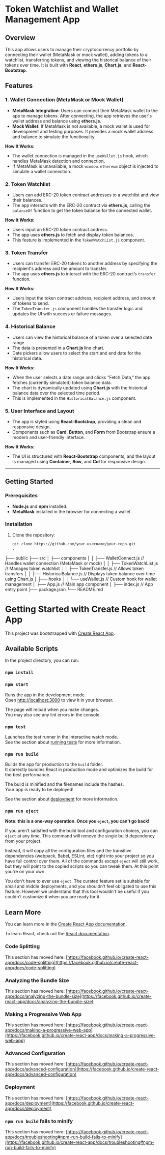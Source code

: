 # Token Watchlist and Wallet Management App

## Overview

This app allows users to manage their cryptocurrency portfolio by connecting their wallet (MetaMask or mock wallet), adding tokens to a watchlist, transferring tokens, and viewing the historical balance of their tokens over time. It is built with **React**, **ethers.js**, **Chart.js**, and **React-Bootstrap**.

## Features

### 1. Wallet Connection (MetaMask or Mock Wallet)
   - **MetaMask Integration**: Users can connect their MetaMask wallet to the app to manage tokens. After connecting, the app retrieves the user's wallet address and balance using **ethers.js**.
   - **Mock Wallet**: If MetaMask is not available, a mock wallet is used for development and testing purposes. It provides a mock wallet address and balance to simulate the functionality.
   
   **How It Works**:
   - The wallet connection is managed in the `useWallet.js` hook, which handles MetaMask detection and connection.
   - If MetaMask is unavailable, a mock `window.ethereum` object is injected to simulate a wallet connection.
   
### 2. Token Watchlist
   - Users can add ERC-20 token contract addresses to a watchlist and view their balances.
   - The app interacts with the ERC-20 contract via **ethers.js**, calling the `balanceOf` function to get the token balance for the connected wallet.

   **How It Works**:
   - Users input an ERC-20 token contract address.
   - The app uses **ethers.js** to fetch and display token balances.
   - This feature is implemented in the `TokenWatchList.js` component.

### 3. Token Transfer
   - Users can transfer ERC-20 tokens to another address by specifying the recipient's address and the amount to transfer.
   - The app uses **ethers.js** to interact with the ERC-20 contract’s `transfer` function.

   **How It Works**:
   - Users input the token contract address, recipient address, and amount of tokens to send.
   - The `TokenTransfer.js` component handles the transfer logic and updates the UI with success or failure messages.

### 4. Historical Balance
   - Users can view the historical balance of a token over a selected date range.
   - The data is presented in a **Chart.js** line chart.
   - Date pickers allow users to select the start and end date for the historical data.

   **How It Works**:
   - When the user selects a date range and clicks "Fetch Data," the app fetches (currently simulated) token balance data.
   - The chart is dynamically updated using **Chart.js** with the historical balance data over the selected time period.
   - This is implemented in the `HistoricalBalance.js` component.

### 5. User Interface and Layout
   - The app is styled using **React-Bootstrap**, providing a clean and responsive design.
   - Components such as **Card**, **Button**, and **Form** from Bootstrap ensure a modern and user-friendly interface.

   **How It Works**:
   - The UI is structured with **React-Bootstrap** components, and the layout is managed using **Container**, **Row**, and **Col** for responsive design.

---

## Getting Started

### Prerequisites
- **Node.js** and **npm** installed.
- **MetaMask** installed in the browser for connecting a wallet.

### Installation

1. Clone the repository:
   ```bash
   git clone https://github.com/your-username/your-repo.git
   .
├── public
├── src
│   ├── components
│   │   ├── WalletConnect.js         // Handles wallet connection (MetaMask or mock)
│   │   ├── TokenWatchList.js        // Manages token watchlist
│   │   ├── TokenTransfer.js         // Allows token transfers
│   │   ├── HistoricalBalance.js     // Displays token balance over time using Chart.js
│   ├── hooks
│   │   └── useWallet.js             // Custom hook for wallet management
│   ├── App.js                       // Main app component
│   ├── index.js                     // App entry point
├── package.json
└── README.md

   
# Getting Started with Create React App

This project was bootstrapped with [Create React App](https://github.com/facebook/create-react-app).

## Available Scripts

In the project directory, you can run:
### `npm install`
### `npm start`

Runs the app in the development mode.\
Open [http://localhost:3000](http://localhost:3000) to view it in your browser.

The page will reload when you make changes.\
You may also see any lint errors in the console.

### `npm test`

Launches the test runner in the interactive watch mode.\
See the section about [running tests](https://facebook.github.io/create-react-app/docs/running-tests) for more information.

### `npm run build`

Builds the app for production to the `build` folder.\
It correctly bundles React in production mode and optimizes the build for the best performance.

The build is minified and the filenames include the hashes.\
Your app is ready to be deployed!

See the section about [deployment](https://facebook.github.io/create-react-app/docs/deployment) for more information.

### `npm run eject`

**Note: this is a one-way operation. Once you `eject`, you can't go back!**

If you aren't satisfied with the build tool and configuration choices, you can `eject` at any time. This command will remove the single build dependency from your project.

Instead, it will copy all the configuration files and the transitive dependencies (webpack, Babel, ESLint, etc) right into your project so you have full control over them. All of the commands except `eject` will still work, but they will point to the copied scripts so you can tweak them. At this point you're on your own.

You don't have to ever use `eject`. The curated feature set is suitable for small and middle deployments, and you shouldn't feel obligated to use this feature. However we understand that this tool wouldn't be useful if you couldn't customize it when you are ready for it.

## Learn More

You can learn more in the [Create React App documentation](https://facebook.github.io/create-react-app/docs/getting-started).

To learn React, check out the [React documentation](https://reactjs.org/).

### Code Splitting

This section has moved here: [https://facebook.github.io/create-react-app/docs/code-splitting](https://facebook.github.io/create-react-app/docs/code-splitting)

### Analyzing the Bundle Size

This section has moved here: [https://facebook.github.io/create-react-app/docs/analyzing-the-bundle-size](https://facebook.github.io/create-react-app/docs/analyzing-the-bundle-size)

### Making a Progressive Web App

This section has moved here: [https://facebook.github.io/create-react-app/docs/making-a-progressive-web-app](https://facebook.github.io/create-react-app/docs/making-a-progressive-web-app)

### Advanced Configuration

This section has moved here: [https://facebook.github.io/create-react-app/docs/advanced-configuration](https://facebook.github.io/create-react-app/docs/advanced-configuration)

### Deployment

This section has moved here: [https://facebook.github.io/create-react-app/docs/deployment](https://facebook.github.io/create-react-app/docs/deployment)

### `npm run build` fails to minify

This section has moved here: [https://facebook.github.io/create-react-app/docs/troubleshooting#npm-run-build-fails-to-minify](https://facebook.github.io/create-react-app/docs/troubleshooting#npm-run-build-fails-to-minify)

